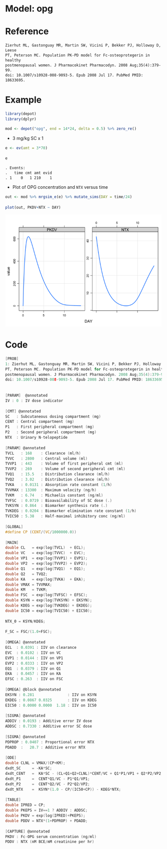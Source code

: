 Model: opg
================

# Reference

    Zierhut ML, Gastonguay MR, Martin SW, Vicini P, Bekker PJ, Holloway D, Leese
    PT, Peterson MC. Population PK-PD model for Fc-osteoprotegerin in healthy
    postmenopausal women. J Pharmacokinet Pharmacodyn. 2008 Aug;35(4):379-99. 
    doi: 10.1007/s10928-008-9093-5. Epub 2008 Jul 17. PubMed PMID: 18633695.

# Example

``` r
library(depot)
library(dplyr)
```

``` r
mod <- depot("opg", end = 14*24, delta = 0.5) %>% zero_re()
```

  - 3 mg/kg SC x 1

<!-- end list -->

``` r
e <- ev(amt = 3*70)

e
```

    . Events:
    .   time cmt amt evid
    . 1    0   1 210    1

  - Plot of OPG concentration and `NTX` versus time

<!-- end list -->

``` r
out <- mod %>% mrgsim_e(e) %>% mutate_sims(DAY = time/24)

plot(out, PKDV+NTX ~ DAY)
```

![](opg_files/figure-gfm/unnamed-chunk-4-1.png)<!-- -->

# Code

``` c
[PROB]
1: Zierhut ML, Gastonguay MR, Martin SW, Vicini P, Bekker PJ, Holloway D, Leese
PT, Peterson MC. Population PK-PD model for Fc-osteoprotegerin in healthy
postmenopausal women. J Pharmacokinet Pharmacodyn. 2008 Aug;35(4):379-99. 
doi: 10.1007/s10928-008-9093-5. Epub 2008 Jul 17. PubMed PMID: 18633695.


[PARAM]  @annotated
IV : 0 : IV dose indicator

[CMT] @annotated
SC   : Subcutaneous dosing compartment (mg)
CENT : Central compartment (mg)
P1   : First peripheral compartment (mg)
P2   : Second peripheral compartment (mg)
NTX  : Urinary N-telopeptide
 
[PARAM] @annotated
TVCL   : 168    : Clearance (ml/h)
TVVC   : 2800   : Central volume (ml)
TVVP1  : 443    : Volume of first peripheral cmt (ml)
TVVP2  : 269    : Volume of second peripheral cmt (ml)
TVQ1   : 15.5   : Distribution clearance (ml/h)
TVQ2   : 3.02   : Distribution clearance (ml/h)
TVKA   : 0.0131 : Absorption rate constant (1/h)
TVVMAX : 13300  : Maximum velocity (ng/h)
TVKM   : 6.74   : Michaelis constant (ng/ml)
TVFSC  : 0.0719 : Bioavailability of SC dose (.)
TVKSYN : 0.864  : Biomarker synthesis rate (.)
TVKDEG : 0.0204 : Biomarker elimination rate constant (1/h)
TVIC50 : 5.38   : Half-maximal inhibitory conc (ng/ml)

[GLOBAL]
#define CP (CENT/(VC/1000000.0))

[MAIN]
double CL   = exp(log(TVCL)  + ECL);
double VC   = exp(log(TVVC)  + EVC);
double VP1  = exp(log(TVVP1) + EVP1);
double VP2  = exp(log(TVVP2) + EVP2);
double Q1   = exp(log(TVQ1)  + EQ1);
double Q2   = TVQ2;
double KA   = exp(log(TVKA)  + EKA);
double VMAX = TVVMAX;
double KM   = TVKM;
double FSC  = exp(log(TVFSC) + EFSC);
double KSYN = exp(log(TVKSYN) + EKSYN);
double KDEG = exp(log(TVKDEG) + EKDEG);
double IC50 = exp(log(TVIC50) + EIC50);

NTX_0 = KSYN/KDEG;

F_SC = FSC/(1.0+FSC);

[OMEGA] @annotated
ECL  : 0.0391 : IIV on clearance
EVC  : 0.0102 : IIV on VC
EVP1 : 0.0144 : IIV on VP1
EVP2 : 0.0333 : IIV on VP2
EQ1  : 0.0379 : IIV on Q1
EKA  : 0.0457 : IIV on KA
EFSC : 0.263  : IIV on FSC

[OMEGA] @block @annotated
EKSYN : 0.281               : IIV on KSYN
EKDEG : 0.0867 0.0325       : IIV on KDEG
EIC50 : 0.0000 0.0000  1.18 : IIV on IC50
  
[SIGMA] @annotated
ADDIV : 0.0193 : Additive error IV dose
ADDSC : 0.7330 : Additive error SC dose
  
[SIGMA] @annotated
PDPROP : 0.0407 : Proportional error NTX
PDADD  :   20.7 : Additive error NTX

[ODE]
double CLNL = VMAX/(CP+KM);
dxdt_SC     = -KA*SC;
dxdt_CENT   =  KA*SC - (CL+Q1+Q2+CLNL)*CENT/VC + Q1*P1/VP1 + Q2*P2/VP2;
dxdt_P1     =  CENT*Q1/VC - P1*Q1/VP1;
dxdt_P2     =  CENT*Q2/VC - P2*Q2/VP2;
dxdt_NTX    =  KSYN*(1.0 - CP/(IC50+CP)) - KDEG*NTX;

[TABLE]
double IPRED = CP;
double PKEPS = IV==1 ? ADDIV : ADDSC;
double PKDV = exp(log(IPRED)+PKEPS);
double PDDV = NTX*(1+PDPROP) + PDADD;

[CAPTURE] @annotated
PKDV : Fc-OPG serum concentration (ng/ml)
PDDV : NTX (nM BCE/mM creatinine per hr)

  
```
